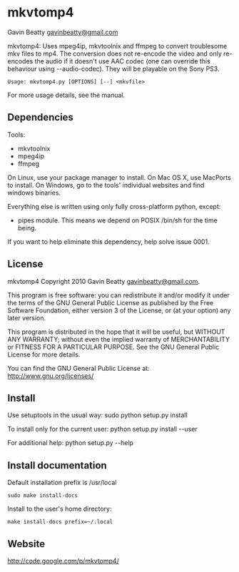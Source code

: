mkvtomp4
========
Gavin Beatty <gavinbeatty@gmail.com>

mkvtomp4: Uses mpeg4ip, mkvtoolnix and ffmpeg to convert troublesome mkv files
to mp4. The conversion does not re-encode the video and only re-encodes the
audio if it doesn't use AAC codec (one can override this behaviour using
--audio-codec). They will be playable on the Sony PS3.

    Usage: mkvtomp4.py [OPTIONS] [--] <mkvfile>

For more usage details, see the manual.


Dependencies
------------

Tools:
* mkvtoolnix
* mpeg4ip
* ffmpeg

On Linux, use your package manager to install.
On Mac OS X, use MacPorts to install.
On Windows, go to the tools' individual websites and find windows binaries.

Everything else is written using only fully cross-platform python, except:

* pipes module. This means we depend on POSIX /bin/sh for the time being.

If you want to help eliminate this dependency, help solve issue 0001.


License
-------

mkvtomp4 Copyright 2010 Gavin Beatty <gavinbeatty@gmail.com>.

This program is free software: you can redistribute it and/or modify
it under the terms of the GNU General Public License as published by
the Free Software Foundation, either version 3 of the License, or (at
your option) any later version.

This program is distributed in the hope that it will be useful,
but WITHOUT ANY WARRANTY; without even the implied warranty of
MERCHANTABILITY or FITNESS FOR A PARTICULAR PURPOSE.  See the
GNU General Public License for more details.

You can find the GNU General Public License at:
http://www.gnu.org/licenses/


Install
-------

Use setuptools in the usual way:
    sudo python setup.py install

To install only for the current user:
    python setup.py install --user

For additional help:
    python setup.py --help


Install documentation
---------------------

Default installation prefix is /usr/local

    sudo make install-docs

Install to the user's home directory:

    make install-docs prefix=~/.local


Website
-------
http://code.google.com/p/mkvtomp4/


